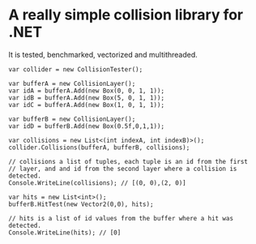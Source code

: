 # A really simple collision library for .NET

It is tested, benchmarked, vectorized and multithreaded.

    var collider = new CollisionTester();
    
    var bufferA = new CollisionLayer();
    var idA = bufferA.Add(new Box(0, 0, 1, 1));
    var idB = bufferA.Add(new Box(5, 0, 1, 1));
    var idC = bufferA.Add(new Box(1, 0, 1, 1));
    
    var bufferB = new CollisionLayer();
    var idD = bufferB.Add(new Box(0.5f,0,1,1));
    
    var collisions = new List<(int indexA, int indexB)>();
    collider.Collisions(bufferA, bufferB, collisions);

    // collisions a list of tuples, each tuple is an id from the first
    // layer, and and id from the second layer where a collision is detected.
    Console.WriteLine(collisions); // [(0, 0),(2, 0)]

    var hits = new List<int>();
    bufferB.HitTest(new Vector2(0,0), hits);

    // hits is a list of id values from the buffer where a hit was detected.
    Console.WriteLine(hits); // [0]



